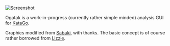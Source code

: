 ![Screenshot](https://user-images.githubusercontent.com/16438795/117316805-d951dd80-ae80-11eb-91f3-94abc623c848.png)

Ogatak is a work-in-progress (currently rather simple minded) analysis GUI for [KataGo](https://github.com/lightvector/KataGo).

Graphics modified from [Sabaki](https://github.com/SabakiHQ/Sabaki), with thanks. The basic concept is of course rather borrowed from [Lizzie](https://github.com/featurecat/lizzie).
